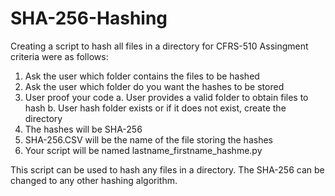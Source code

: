 # SHA-256-Hashing
Creating a script to hash all files in a directory for CFRS-510
Assingment criteria were as follows:
 1. Ask the user which folder contains the files to be hashed
 2. Ask the user which folder do you want the hashes to be stored
 3. User proof your code
   a. User provides a valid folder to obtain files to hash
   b. User hash folder exists or if it does not exist, create the directory
 6. The hashes will be SHA-256
 7. SHA-256.CSV will be the name of the file storing the hashes
 8. Your script will be named lastname_firstname_hashme.py
 
 This script can be used to hash any files in a directory. The SHA-256 can be changed to any other hashing algorithm.

